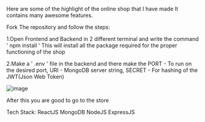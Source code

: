 Here are some of the highlight of the online shop that I have made 
It contains many awesome features.

Fork The repository and follow the steps:

1.Open Frontend and Backend in 2 different terminal and write the command 
     ' npm install '
  This will install all the package required for the proper functioning of the shop


2.Make a ' .env ' file in the backend and there make the 
      PORT - To run on the desired port,
      URI - MongoDB server string,
      SECRET - For hashing of the JWT(Json Web Token) 

![image](https://github.com/CHESTERKING4204/Online_Shop/assets/114911683/a62650fe-3459-4350-bf7c-6577db2d98d6)

After this you are good to go to the store

Tech Stack:
            ReactJS
            MongoDB
            NodeJS
            ExpressJS
